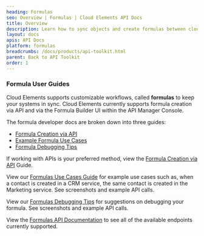 ```yaml
---
heading: Formulas
seo: Overview | Formulas | Cloud Elements API Docs
title: Overview
description: Learn how to sync objects and create formulas between cloud services.
layout: docs
apis: API Docs
platform: formulas
breadcrumbs: /docs/products/api-toolkit.html
parent: Back to API Toolkit
order: 1
---
```


### Formula User Guides

Cloud Elements supports customizable workflows, called __formulas__ to keep your systems in sync.
Cloud Elements currently supports formula creation via API and via the Formula Builder UI within the API Manager Console.

The formula developer docs are broken down into three guides:

* [Formula Creation via API](formulas-via-api.html)
* [Example Formula Use Cases](formula-use-cases.html)
* [Formula Debugging Tips](formula-debugging.html)

If working with APIs is your preferred method, view the [Formula Creation via API](formulas-via-api.html) Guide.

View our [Formulas Use Cases Guide](formula-use-cases.html) for example use cases such as, when a contact is created in a CRM service, the same contact is created in the Marketing service. See screenshots and example API calls.

View our [Formulas Debugging Tips](formula-debugging.html) for suggestions on debugging your formula. See screenshots and example API calls.

View the [Formulas API Documentation](api-documentation.html) to see all of the available endpoints currently supported.
